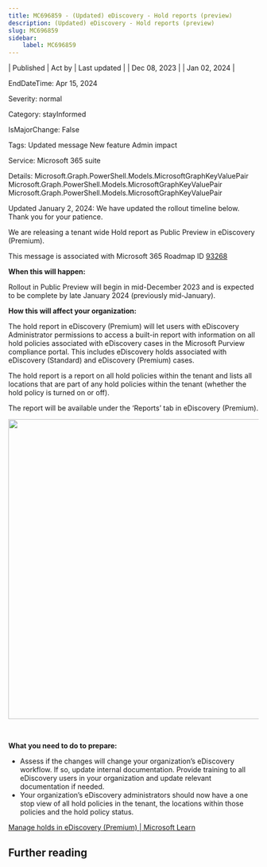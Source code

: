 ```yaml
---
title: MC696859 - (Updated) eDiscovery - Hold reports (preview)
description: (Updated) eDiscovery - Hold reports (preview)
slug: MC696859
sidebar:
    label: MC696859
---
```


| Published | Act by | Last updated |
| Dec 08, 2023 |  | Jan 02, 2024 |

EndDateTime: Apr 15, 2024

Severity: normal

Category: stayInformed

IsMajorChange: False

Tags: Updated message New feature Admin impact

Service: Microsoft 365 suite

Details: Microsoft.Graph.PowerShell.Models.MicrosoftGraphKeyValuePair Microsoft.Graph.PowerShell.Models.MicrosoftGraphKeyValuePair Microsoft.Graph.PowerShell.Models.MicrosoftGraphKeyValuePair

<p style="">Updated January 2, 2024: We have updated the rollout timeline below. Thank you for your patience.</p><p style="">We are releasing a tenant wide Hold report as Public Preview in eDiscovery (Premium).&nbsp;<br></p><p>This message is associated with Microsoft 365 Roadmap ID <a href="https://www.microsoft.com/microsoft-365/roadmap?rtc=1%26filters=&amp;searchterms=93268" target="_blank">93268</a><br></p>

<p><b>When this will happen:</b><br></p>

<p>Rollout in Public Preview will begin in mid-December 2023 and is expected to be complete by late January 2024 (previously mid-January).&nbsp;</p>

<p><b>How this will affect your organization:</b><br></p>

<p>The hold report in eDiscovery (Premium) will let users with eDiscovery Administrator permissions to access a built-in report with information on all hold policies associated with eDiscovery cases in the Microsoft Purview compliance portal. This includes eDiscovery holds associated with eDiscovery (Standard) and eDiscovery (Premium) cases.
</p><p>The hold report is a report on all hold policies within the tenant and lists all locations that are part of any hold policies within the tenant (whether the hold policy is turned on or off).
</p><p>
</p>

<p>The report will be available under the ‘Reports’ tab in eDiscovery (Premium).<br></p><p><img src="https://img-prod-cms-rt-microsoft-com.akamaized.net/cms/api/am/imageFileData/RW1fziL?ver=51c8" style="width: 601.997px;"><br></p>
<p><br></p>
<p><b>What you need to do to prepare:</b></p>
<ul><li>Assess if the changes will change your organization’s eDiscovery workflow. If so, update internal documentation. Provide training to all eDiscovery users in your organization and update relevant documentation if needed.
</li><li>Your organization’s eDiscovery administrators should now have a one stop view of all hold policies in the tenant, the locations within those policies and the hold policy status. 
</li></ul><p><a href="https://learn.microsoft.com/purview/ediscovery-managing-holds" target="_blank">Manage holds in eDiscovery (Premium) | Microsoft Learn</a></p>

## Further reading
